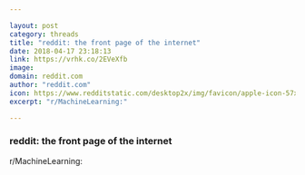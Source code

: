 ```yaml
---

layout: post
category: threads
title: "reddit: the front page of the internet"
date: 2018-04-17 23:18:13
link: https://vrhk.co/2EVeXfb
image: 
domain: reddit.com
author: "reddit.com"
icon: https://www.redditstatic.com/desktop2x/img/favicon/apple-icon-57x57.png
excerpt: "r/MachineLearning:"

---
```


### reddit: the front page of the internet

r/MachineLearning: